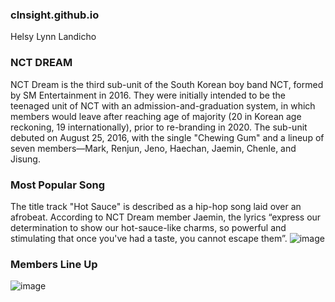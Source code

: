 ### clnsight.github.io
 Helsy Lynn Landicho
### NCT DREAM
 NCT Dream is the third sub-unit of the South Korean boy band NCT, formed by SM Entertainment in 2016. They were initially intended to be the teenaged unit of NCT with an admission-and-graduation system, in which members would leave after reaching age of majority (20 in Korean age reckoning, 19 internationally), prior to re-branding in 2020. The sub-unit debuted on August 25, 2016, with the single "Chewing Gum" and a lineup of seven members—Mark, Renjun, Jeno, Haechan, Jaemin, Chenle, and Jisung.
### Most Popular Song 
The title track "Hot Sauce" is described as a hip-hop song laid over an afrobeat. According to NCT Dream member Jaemin, the lyrics “express our determination to show our hot-sauce-like charms, so powerful and stimulating that once you've had a taste, you cannot escape them”.
![image](https://github.com/clnsight/clnsight.github.io/assets/152232653/dbdc4c40-a692-48ff-8377-5c8eb9db9b9d)
### Members Line Up 
![image](https://github.com/clnsight/clnsight.github.io/assets/152232653/02f6bdfa-8a06-4fca-93e7-d3326321f949)


